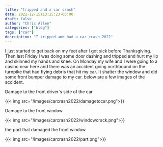 ```yaml
---
title: "tripped and a car crash"
date: 2022-12-15T13:25:23-05:00
draft: false
author: "Chris Allen"
categories: ["blog"]
tags: ["car"]
description: "I tripped and had a car crash 2022"
---
```


I just started to get back on my feet after I got sick before Thanksgiving. Then last Friday I was doing some door dashing and tripped and hurt my lip and skinned my hands and knee.  On  Monday my wife and I were going to a casino near here and there was an accident going northbound on the turnpike that had flying debris that hit my car.   It shatter the window and did some front bumper damage to my car.  below are a few images of the accident.

Damage to the front driver's side of the car

{{< img src="/images/carcrash2022/damagetocar.png">}}

Damage to the front window

{{< img src="/images/carcrash2022/windowcrack.png">}}

the part that damaged the front window

{{< img src="/images/carcrash2022/part.png">}}
